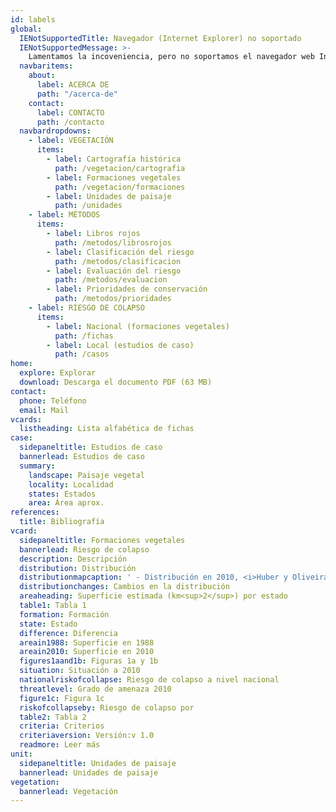 ```yaml
---
id: labels
global:
  IENotSupportedTitle: Navegador (Internet Explorer) no soportado
  IENotSupportedMessage: >-
    Lamentamos la incoveniencia, pero no soportamos el navegador web Internet Explorer en esta página web. Para una mejor experiencia, recomendamos utilizar Chrome, Firefox, Safari o Edge.
  navbaritems:
    about:
      label: ACERCA DE
      path: "/acerca-de"
    contact:
      label: CONTACTO
      path: /contacto
  navbardropdowns:
    - label: VEGETACIÓN
      items:
        - label: Cartografía histórica
          path: /vegetacion/cartografia
        - label: Formaciones vegetales
          path: /vegetacion/formaciones
        - label: Unidades de paisaje
          path: /unidades
    - label: MÉTODOS
      items:
        - label: Libros rojos
          path: /metodos/librosrojos
        - label: Clasificación del riesgo
          path: /metodos/clasificacion
        - label: Evaluación del riesgo
          path: /metodos/evaluacion
        - label: Prioridades de conservación
          path: /metodos/prioridades
    - label: RIESGO DE COLAPSO
      items:
        - label: Nacional (formaciones vegetales)
          path: /fichas
        - label: Local (estudios de caso)
          path: /casos
home:
  explore: Explorar
  download: Descarga el documento PDF (63 MB)
contact:
  phone: Teléfono
  email: Mail
vcards:
  listheading: Lista alfabética de fichas
case:
  sidepaneltitle: Estudios de caso
  bannerlead: Estudios de caso
  summary:
    landscape: Paisaje vegetal
    locality: Localidad
    states: Estados
    area: Área aprox.
references:
  title: Bibliografía
vcard:
  sidepaneltitle: Formaciones vegetales
  bannerlead: Riesgo de colapso
  description: Descripción
  distribution: Distribución
  distributionmapcaption: ' - Distribución en 2010, <i>Huber y Oliveira-Miranda (2010)</i>'
  distributionchanges: Cambios en la distribución
  areaheading: Superficie estimada (km<sup>2</sup>) por estado
  table1: Tabla 1
  formation: Formación
  state: Estado
  difference: Diferencia
  areain1988: Superficie en 1988
  areain2010: Superficie en 2010
  figures1aand1b: Figuras 1a y 1b
  situation: Situación a 2010
  nationalriskofcollapse: Riesgo de colapso a nivel nacional
  threatlevel: Grado de amenaza 2010
  figure1c: Figura 1c
  riskofcollapseby: Riesgo de colapso por
  table2: Tabla 2
  criteria: Criterios
  criteriaversion: Versión:v 1.0
  readmore: Leer más
unit:
  sidepaneltitle: Unidades de paisaje
  bannerlead: Unidades de paisaje
vegetation:
  bannerlead: Vegetación
---
```

